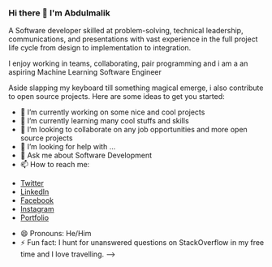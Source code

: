 ### Hi there 👋 I'm Abdulmalik
A Software developer skilled at problem-solving, technical leadership, communications, and presentations with vast experience in the full project life cycle from design to implementation to integration.

I enjoy working in teams, collaborating, pair programming and i am a an aspiring Machine Learning Software Engineer 

Aside slapping my keyboard till something magical emerge, i also contribute to open source projects.
Here are some ideas to get you started:

- 🔭 I’m currently working on some nice and cool projects 
- 🌱 I’m currently learning many cool stuffs and skills 
- 👯 I’m looking to collaborate on any job opportunities and more open source projects 
- 🤔 I’m looking for help with ...
- 💬 Ask me about Software Development 
- 📫 How to reach me: 
* [Twitter](https://twitter.com/Emeritus_Ade)
* [LinkedIn](https://www.linkedin.com/in/abdulmalik-adekunle-1aa3181ab)
* [Facebook](https://www.facebook.com/malik.azeez.3114935)
* [Instagram](https://www.instagram.com/emeritus_ade/)
* [Portfolio](https://bit.ly/Malikadekunle)

- 😄 Pronouns: He/Him
- ⚡ Fun fact: I hunt for unanswered questions on StackOverflow in my free time and I love travelling.
-->
